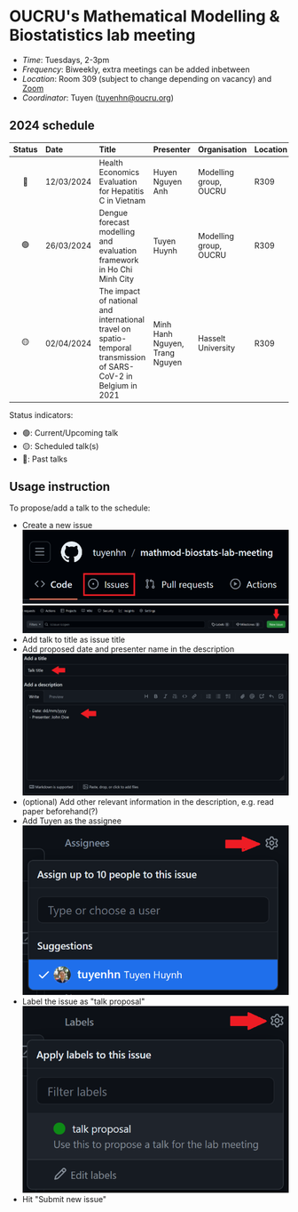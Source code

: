 # OUCRU's Mathematical Modelling & Biostatistics lab meeting

- _Time_: Tuesdays, 2-3pm
- _Frequency_: Biweekly, extra meetings can be added inbetween
- _Location_: Room 309 (subject to change depending on vacancy) and [Zoom](https://zoom.us/j/97208653692?pwd=UHR3bFhuejZrTERNS0FYUGZ0NkFCdz09)
- _Coordinator_: Tuyen (<tuyenhn@oucru.org>)

## 2024 schedule

| Status | Date       | Title                                                                                                            | Presenter                      | Organisation           | Location |
| :----: | :--------- | :--------------------------------------------------------------------------------------------------------------- | :----------------------------- | :--------------------- | :------- |
|  🔴   | 12/03/2024 | Health Economics Evaluation for Hepatitis C in Vietnam                                                           | Huyen Nguyen Anh               | Modelling group, OUCRU | R309     |
|  🟢   | 26/03/2024 | Dengue forecast modelling and evaluation framework in Ho Chi Minh City                                           | Tuyen Huynh                    | Modelling group, OUCRU | R309     |
|  🟡   | 02/04/2024 | The impact of national and international travel on spatio-temporal transmission of SARS-CoV-2 in Belgium in 2021 | Minh Hanh Nguyen, Trang Nguyen | Hasselt University     | R309     |

Status indicators:

- 🟢: Current/Upcoming talk
- 🟡: Scheduled talk(s)
- 🔴: Past talks

## Usage instruction

To propose/add a talk to the schedule:

- Create a new issue
![issue-button](proposal_instructions/1.png)
![create-new-issue](proposal_instructions/2.png)
- Add talk to title as issue title
- Add proposed date and presenter name in the description
![add-info](proposal_instructions/3.png)
- (optional) Add other relevant information in the description, e.g. read paper beforehand(?)
- Add Tuyen as the assignee
![add-assignee](proposal_instructions/4.png)
- Label the issue as "talk proposal"
![add-label](proposal_instructions/5.png)
- Hit "Submit new issue"
